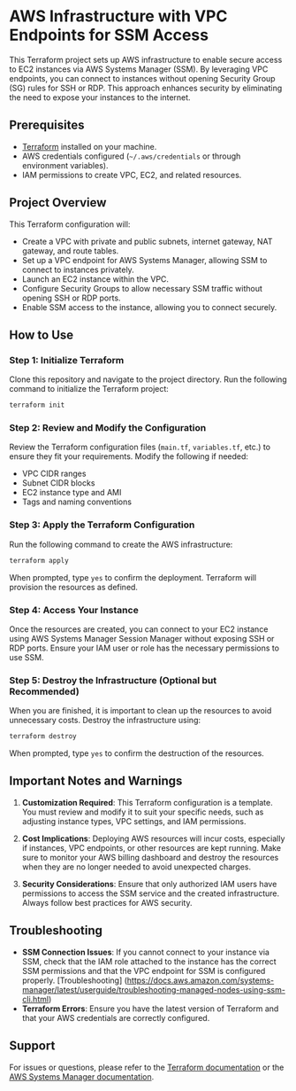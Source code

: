 
# AWS Infrastructure with VPC Endpoints for SSM Access

This Terraform project sets up AWS infrastructure to enable secure access to EC2 instances via AWS Systems Manager (SSM). By leveraging VPC endpoints, you can connect to instances without opening Security Group (SG) rules for SSH or RDP. This approach enhances security by eliminating the need to expose your instances to the internet.

## Prerequisites

- [Terraform](https://www.terraform.io/downloads.html) installed on your machine.
- AWS credentials configured (`~/.aws/credentials` or through environment variables).
- IAM permissions to create VPC, EC2, and related resources.

## Project Overview

This Terraform configuration will:

- Create a VPC with private and public subnets, internet gateway, NAT gateway, and route tables.
- Set up a VPC endpoint for AWS Systems Manager, allowing SSM to connect to instances privately.
- Launch an EC2 instance within the VPC.
- Configure Security Groups to allow necessary SSM traffic without opening SSH or RDP ports.
- Enable SSM access to the instance, allowing you to connect securely.

## How to Use

### Step 1: Initialize Terraform

Clone this repository and navigate to the project directory. Run the following command to initialize the Terraform project:

```bash
terraform init
```

### Step 2: Review and Modify the Configuration

Review the Terraform configuration files (`main.tf`, `variables.tf`, etc.) to ensure they fit your requirements. Modify the following if needed:

- VPC CIDR ranges
- Subnet CIDR blocks
- EC2 instance type and AMI
- Tags and naming conventions

### Step 3: Apply the Terraform Configuration

Run the following command to create the AWS infrastructure:

```bash
terraform apply
```

When prompted, type `yes` to confirm the deployment. Terraform will provision the resources as defined.

### Step 4: Access Your Instance

Once the resources are created, you can connect to your EC2 instance using AWS Systems Manager Session Manager without exposing SSH or RDP ports. Ensure your IAM user or role has the necessary permissions to use SSM.

### Step 5: Destroy the Infrastructure (Optional but Recommended)

When you are finished, it is important to clean up the resources to avoid unnecessary costs. Destroy the infrastructure using:

```bash
terraform destroy
```

When prompted, type `yes` to confirm the destruction of the resources.

## Important Notes and Warnings

1. **Customization Required**: This Terraform configuration is a template. You must review and modify it to suit your specific needs, such as adjusting instance types, VPC settings, and IAM permissions.

2. **Cost Implications**: Deploying AWS resources will incur costs, especially if instances, VPC endpoints, or other resources are kept running. Make sure to monitor your AWS billing dashboard and destroy the resources when they are no longer needed to avoid unexpected charges.

3. **Security Considerations**: Ensure that only authorized IAM users have permissions to access the SSM service and the created infrastructure. Always follow best practices for AWS security.

## Troubleshooting

- **SSM Connection Issues**: If you cannot connect to your instance via SSM, check that the IAM role attached to the instance has the correct SSM permissions and that the VPC endpoint for SSM is configured properly. [Troubleshooting] (https://docs.aws.amazon.com/systems-manager/latest/userguide/troubleshooting-managed-nodes-using-ssm-cli.html)
- **Terraform Errors**: Ensure you have the latest version of Terraform and that your AWS credentials are correctly configured.

## Support

For issues or questions, please refer to the [Terraform documentation](https://www.terraform.io/docs/) or the [AWS Systems Manager documentation](https://docs.aws.amazon.com/systems-manager/latest/userguide/ssm-agent.html).
